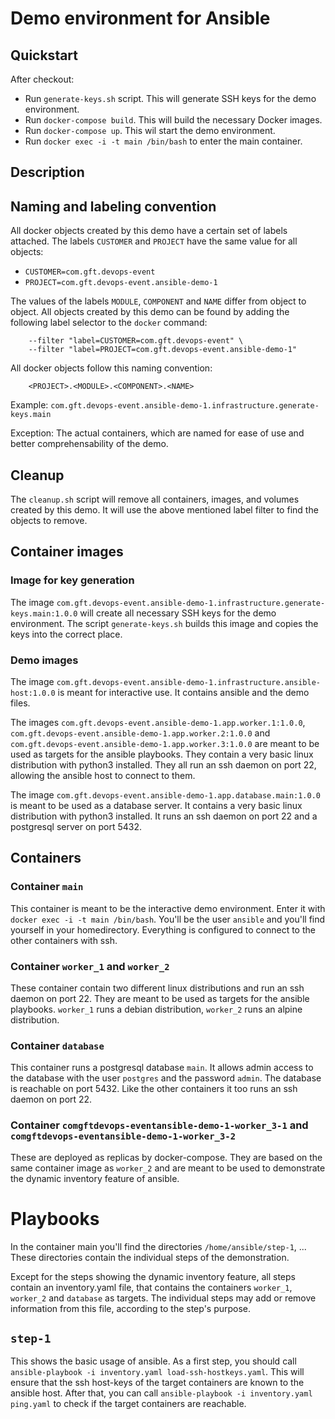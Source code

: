 # Demo environment for Ansible

## Quickstart

After checkout:

- Run `generate-keys.sh` script. This will generate SSH keys for the demo environment.
- Run `docker-compose build`. This will build the necessary Docker images.
- Run `docker-compose up`. This wil start the demo environment.
- Run `docker exec -i -t main /bin/bash` to enter the main container.

## Description

## Naming and labeling convention

All docker objects created by this demo have a certain set of labels attached. The labels `CUSTOMER` and `PROJECT` have the same value for all objects:

- `CUSTOMER=com.gft.devops-event`
- `PROJECT=com.gft.devops-event.ansible-demo-1`

The values of the labels `MODULE`, `COMPONENT` and `NAME` differ from object to object.
All objects created by this demo can be found by adding the following label selector to the `docker` command:
```
    --filter "label=CUSTOMER=com.gft.devops-event" \
    --filter "label=PROJECT=com.gft.devops-event.ansible-demo-1"
```

All docker objects follow this naming convention:
```
    <PROJECT>.<MODULE>.<COMPONENT>.<NAME>
```
Example: `com.gft.devops-event.ansible-demo-1.infrastructure.generate-keys.main`

Exception: The actual containers, which are named for ease of use and better comprehensability of the demo.

## Cleanup

The `cleanup.sh` script will remove all containers, images, and volumes created by this demo. It will use the above mentioned label filter to find the objects to remove.

## Container images

### Image for key generation

The image `com.gft.devops-event.ansible-demo-1.infrastructure.generate-keys.main:1.0.0` will create all necessary SSH keys for the demo environment. The script `generate-keys.sh` builds this image and copies the keys into the correct place.

### Demo images

The image `com.gft.devops-event.ansible-demo-1.infrastructure.ansible-host:1.0.0` is meant for interactive use. It contains ansible and the demo files.

The images `com.gft.devops-event.ansible-demo-1.app.worker.1:1.0.0`, `com.gft.devops-event.ansible-demo-1.app.worker.2:1.0.0` and `com.gft.devops-event.ansible-demo-1.app.worker.3:1.0.0` are meant to be used as targets for the ansible playbooks. They contain a very basic linux distribution with python3 installed. They all run an ssh daemon on port 22, allowing the ansible host to connect to them.

The image `com.gft.devops-event.ansible-demo-1.app.database.main:1.0.0` is meant to be used as a database server. It contains a very basic linux distribution with python3 installed. It runs an ssh daemon on port 22 and a postgresql server on port 5432.

## Containers

### Container `main`

This container is meant to be the interactive demo environment. Enter it with `docker exec -i -t main /bin/bash`. You'll be the user `ansible` and you'll find yourself in your homedirectory. Everything is configured to connect to the other containers with ssh.

### Container `worker_1` and `worker_2`

These container contain two different linux distributions and run an ssh daemon on port 22. They are meant to be used as targets for the ansible playbooks. `worker_1` runs a debian distribution, `worker_2` runs an alpine distribution.

### Container `database`

This container runs a postgresql database `main`. It allows admin access to the database with the user `postgres` and the password `admin`. The database is reachable on port 5432. Like the other containers it too runs an ssh daemon on port 22.

### Container `comgftdevops-eventansible-demo-1-worker_3-1` and `comgftdevops-eventansible-demo-1-worker_3-2`

These are deployed as replicas by docker-compose. They are based on the same container image as `worker_2` and are meant to be used to demonstrate the dynamic inventory feature of ansible.

# Playbooks

In the container main you'll find the directories `/home/ansible/step-1`, ... These directories contain the individual steps of the demonstration.

Except for the steps showing the dynamic inventory feature, all steps contain an inventory.yaml file, that contains the containers `worker_1`, `worker_2` and `database` as targets. The individual steps may add or remove information from this file, according to the step's purpose.

## `step-1`

This shows the basic usage of ansible. As a first step, you should call `ansible-playbook -i inventory.yaml load-ssh-hostkeys.yaml`. This will ensure that the ssh host-keys of the target containers are known to the ansible host. After that, you can call `ansible-playbook -i inventory.yaml ping.yaml` to check if the target containers are reachable.

